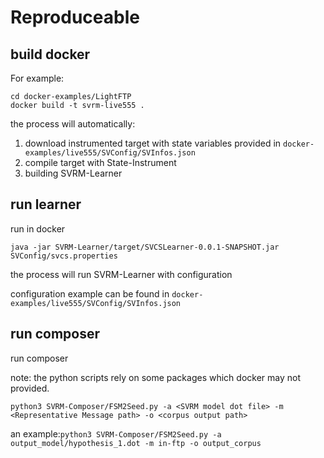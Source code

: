 # Reproduceable
## build docker
 For example: 
```
cd docker-examples/LightFTP
docker build -t svrm-live555 .
```
the process will automatically: 
1. download instrumented target with state variables provided in ```docker-examples/live555/SVConfig/SVInfos.json```
2. compile target with State-Instrument
3. building SVRM-Learner

## run learner
run in docker
```
java -jar SVRM-Learner/target/SVCSLearner-0.0.1-SNAPSHOT.jar SVConfig/svcs.properties
```
the process will run SVRM-Learner with configuration 

configuration example can be found in ```docker-examples/live555/SVConfig/SVInfos.json```

## run composer
run composer

note: the python scripts rely on some packages which docker may not provided.
```
python3 SVRM-Composer/FSM2Seed.py -a <SVRM model dot file> -m <Representative Message path> -o <corpus output path>
```
an example:```python3 SVRM-Composer/FSM2Seed.py -a output_model/hypothesis_1.dot -m in-ftp -o output_corpus ```

